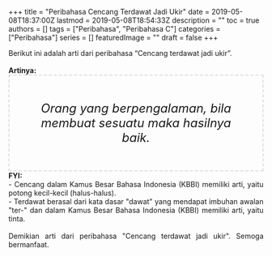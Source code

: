 +++
title = "Peribahasa Cencang Terdawat Jadi Ukir"
date = 2019-05-08T18:37:00Z
lastmod = 2019-05-08T18:54:33Z
description = ""
toc = true
authors = []
tags = ["Peribahasa", "Peribahasa C"]
categories = ["Peribahasa"]
series = []
featuredImage = ""
draft = false
+++

<div dir="ltr" style="text-align: left;" trbidi="on"><div style="text-align: justify;">Berikut ini adalah arti dari peribahasa “Cencang terdawat jadi ukir”.</div><br /><div style="text-align: justify;"><b>Artinya:</b></div><div style="border: 2px dashed #ddd; font-size: 24px; height: auto; margin: 0 auto; padding: 50px; text-align: center; width: auto;"><i>Orang yang berpengalaman, bila membuat sesuatu maka hasilnya baik.</i></div><div style="text-align: justify;"><b>FYI:</b><br />- Cencang dalam Kamus Besar Bahasa Indonesia (KBBI) memiliki arti, yaitu potong kecil-kecil (halus-halus).<br />- Terdawat berasal dari kata dasar "dawat" yang mendapat imbuhan awalan "ter-" dan dalam Kamus Besar Bahasa Indonesia (KBBI) memiliki arti, yaitu tinta.<br /><br /></div><div style="text-align: justify;">Demikian arti dari peribahasa "Cencang terdawat jadi ukir". Semoga bermanfaat.</div></div>
